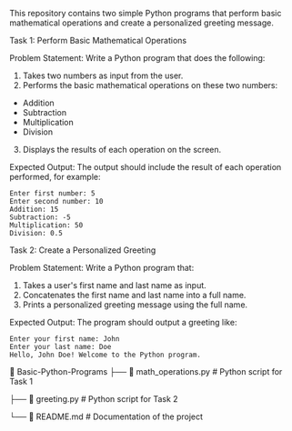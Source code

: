 This repository contains two simple Python programs that perform basic mathematical operations and create a personalized greeting message.

Task 1: Perform Basic Mathematical Operations

Problem Statement: Write a Python program that does the following:
1.  Takes two numbers as input from the user.
2.  Performs the basic mathematical operations on these two numbers:
*	Addition
*	Subtraction
*	Multiplication
*	Division
3.  Displays the results of each operation on the screen.
   
 Expected Output:
The output should include the result of each operation performed, for example:
```
Enter first number: 5
Enter second number: 10
Addition: 15
Subtraction: -5
Multiplication: 50
Division: 0.5
```

Task 2: Create a Personalized Greeting

Problem Statement: Write a Python program that:
1.  Takes a user's first name and last name as input.
2.  Concatenates the first name and last name into a full name.
3.  Prints a personalized greeting message using the full name.

Expected Output:
The program should output a greeting like:
```
Enter your first name: John
Enter your last name: Doe
Hello, John Doe! Welcome to the Python program.
```

📂 Basic-Python-Programs
├── 📄 math_operations.py  # Python script for Task 1  

├── 📄 greeting.py         # Python script for Task 2  

└── 📄 README.md          # Documentation of the project
